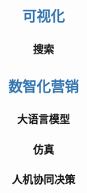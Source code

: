 # <center><font color="#3879B1">可视化</font></center>

## <center>搜索</center>







# <center><font color="#3879B1">数智化营销</font></center>

## <center>大语言模型</center>



## <center>仿真</center>



## <center>人机协同决策</center>

